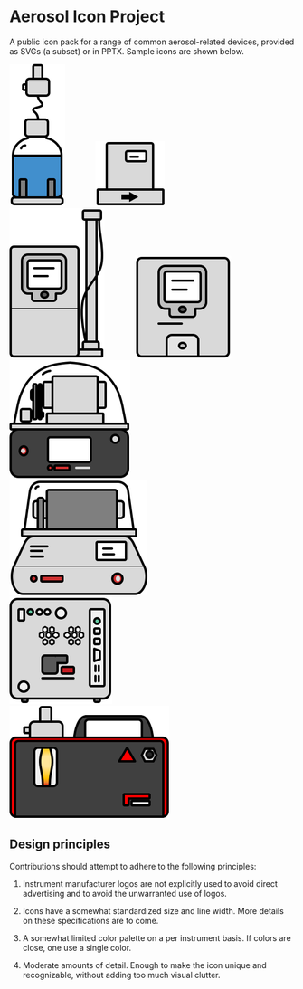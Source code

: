 # Aerosol Icon Project
 
A public icon pack for a range of common aerosol-related devices, provided as SVGs (a subset) or in PPTX. Sample icons are shown below.

<img src="svg/nebulizer.svg" style="padding-right:50px;"> <img src="svg/mfc.svg" style="padding-right:50px;">
<img src="svg/dma.svg" style="padding-right:50px;"> <img src="svg/cpc.svg" style="padding-right:50px;">
<img src="svg/cpma.svg" style="padding-right:50px;"> <img src="svg/aac.svg" style="padding-right:50px;">
<img src="svg/sp2xr.svg" style="padding-right:50px;">
<img src="svg/misg.svg" style="padding-right:50px;">

## Design principles

Contributions should attempt to adhere to the following principles: 

1. Instrument manufacturer logos are not explicitly used to avoid direct advertising and to avoid the unwarranted use of logos. 

2. Icons have a somewhat standardized size and line width. More details on these specifications are to come. 

3. A somewhat limited color palette on a per instrument basis. If colors are close, one use a single color. 

4. Moderate amounts of detail. Enough to make the icon unique and recognizable, without adding too much visual clutter. 
